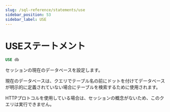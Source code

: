 ```yaml
---
slug: /sql-reference/statements/use
sidebar_position: 53
sidebar_label: USE
---
```



# USEステートメント

``` sql
USE db
```

セッションの現在のデータベースを設定します。

現在のデータベースは、クエリでテーブル名の前にドットを付けてデータベースが明示的に定義されていない場合にテーブルを検索するために使用されます。

HTTPプロトコルを使用している場合は、セッションの概念がないため、このクエリは実行できません。
